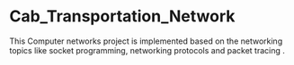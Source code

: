 # Cab_Transportation_Network
This Computer networks project is implemented based on the networking topics like socket programming, networking protocols and packet tracing .
